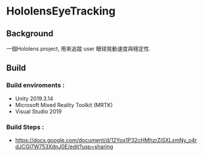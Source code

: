# HololensEyeTracking
## Background
一個Hololens project, 用來追蹤 user 眼球晃動速度與穩定性.

## Build
### Build enviroments : 
* Unity 2019.3.14
* Microsoft Mixed Reality Toolkit (MRTK)
* Visual Studio 2019 

### Build Steps : 
* https://docs.google.com/document/d/12Yos1P32cHMhzrZiSXLxmNy_o4rdJCGI7W753XdnJ0E/edit?usp=sharing



